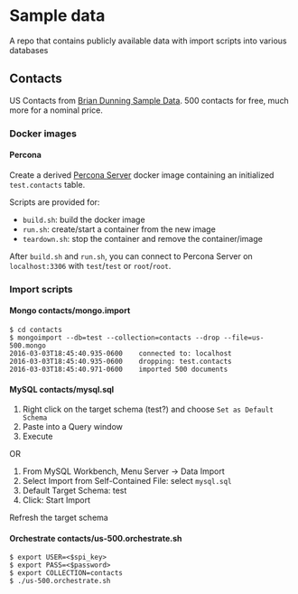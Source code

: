 # Sample data

A repo that contains publicly available data with import scripts into various databases

## Contacts

US Contacts from [Brian Dunning Sample Data](https://www.briandunning.com/sample-data/). 500 contacts for free, much more for a nominal price.

### Docker images

#### Percona

Create a derived [Percona Server](https://www.percona.com/software/mysql-database/percona-server) docker image containing an initialized `test.contacts` table.

Scripts are provided for:

* `build.sh`: build the docker image
* `run.sh`: create/start a container from the new image
* `teardown.sh`: stop the container and remove the container/image

After `build.sh` and `run.sh`, you can connect to Percona Server on `localhost:3306` with `test`/`test` or `root`/`root`.

### Import scripts

#### Mongo contacts/mongo.import

```
$ cd contacts
$ mongoimport --db=test --collection=contacts --drop --file=us-500.mongo
2016-03-03T18:45:40.935-0600	connected to: localhost
2016-03-03T18:45:40.935-0600	dropping: test.contacts
2016-03-03T18:45:40.971-0600	imported 500 documents
```

#### MySQL contacts/mysql.sql

1. Right click on the target schema (test?) and choose `Set as Default Schema`
1. Paste into a Query window
1. Execute

OR

1. From MySQL Workbench, Menu Server -> Data Import
1. Select Import from Self-Contained File: select `mysql.sql`
1. Default Target Schema: test
1. Click: Start Import

Refresh the target schema

#### Orchestrate contacts/us-500.orchestrate.sh

```
$ export USER=<$spi_key>
$ export PASS=<$password>
$ export COLLECTION=contacts
$ ./us-500.orchestrate.sh
```
